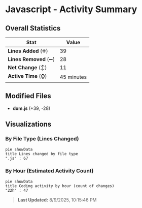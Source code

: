 # Javascript - Activity Summary 

## Overall Statistics

| Stat                   | Value                                                             |
| ---------------------- | ----------------------------------------------------------------- |
| **Lines Added** (➕)   | 39                                          |
| **Lines Removed** (➖) | 28                                        |
| **Net Change** (↕)    | 11                |
| **Active Time** (⌚)   | 45 minutes |


## Modified Files
- **dom.js** (+39, -28)

## Visualizations

### By File Type (Lines Changed)

```mermaid
pie showData
title Lines changed by file type
".js" : 67
```

### By Hour (Estimated Activity Count)

```mermaid
pie showData
title Coding activity by hour (count of changes)
"22h" : 47
```


> **Last Updated:** 8/9/2025, 10:15:46 PM